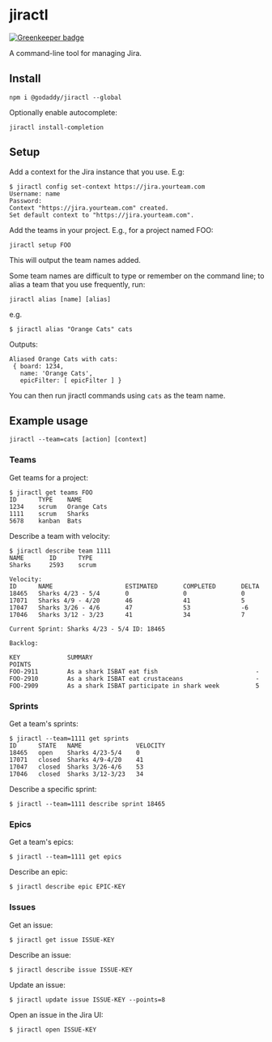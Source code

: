 # jiractl

[![Greenkeeper badge](https://badges.greenkeeper.io/godaddy/jiractl.svg)](https://greenkeeper.io/)

A command-line tool for managing Jira.

## Install

```
npm i @godaddy/jiractl --global
```

Optionally enable autocomplete:

```
jiractl install-completion
```

## Setup

Add a context for the Jira instance that you use. E.g:

```console
$ jiractl config set-context https://jira.yourteam.com
Username: name
Password:
Context "https://jira.yourteam.com" created.
Set default context to "https://jira.yourteam.com".
```

Add the teams in your project. E.g., for a project named FOO:
```
jiractl setup FOO
```
This will output the team names added.

Some team names are difficult to type or remember on the command line; to alias a team that you use frequently, run:
```
jiractl alias [name] [alias]
```

e.g.
```console
$ jiractl alias "Orange Cats" cats

```
Outputs:
```
Aliased Orange Cats with cats:
 { board: 1234,
   name: 'Orange Cats',
   epicFilter: [ epicFilter ] }
```
You can then run jiractl commands using `cats` as the team name.

## Example usage

```
jiractl --team=cats [action] [context]
```

### Teams

Get teams for a project:
```console
$ jiractl get teams FOO
ID      TYPE    NAME
1234    scrum   Orange Cats
1111    scrum   Sharks
5678    kanban  Bats
```

Describe a team with velocity:
```console
$ jiractl describe team 1111
NAME       ID      TYPE
Sharks     2593    scrum

Velocity:
ID      NAME                    ESTIMATED       COMPLETED       DELTA
18465   Sharks 4/23 - 5/4       0               0               0
17071   Sharks 4/9 - 4/20       46              41              5
17047   Sharks 3/26 - 4/6       47              53              -6
17046   Sharks 3/12 - 3/23      41              34              7

Current Sprint: Sharks 4/23 - 5/4 ID: 18465

Backlog:

KEY             SUMMARY                                             POINTS
FOO-2911        As a shark ISBAT eat fish                           -
FOO-2910        As a shark ISBAT eat crustaceans                    -
FOO-2909        As a shark ISBAT participate in shark week          5
```

### Sprints

Get a team's sprints:

```console
$ jiractl --team=1111 get sprints
ID      STATE   NAME               VELOCITY
18465   open    Sharks 4/23-5/4    0
17071   closed  Sharks 4/9-4/20    41
17047   closed  Sharks 3/26-4/6    53
17046   closed  Sharks 3/12-3/23   34
```

Describe a specific sprint:

```console
$ jiractl --team=1111 describe sprint 18465
```

### Epics

Get a team's epics:

```console
$ jiractl --team=1111 get epics
```

Describe an epic:

```console
$ jiractl describe epic EPIC-KEY
```

### Issues

Get an issue:

```console
$ jiractl get issue ISSUE-KEY
```

Describe an issue:
```console
$ jiractl describe issue ISSUE-KEY
```

Update an issue:
```console
$ jiractl update issue ISSUE-KEY --points=8
```

Open an issue in the Jira UI:
```console
$ jiractl open ISSUE-KEY
```
